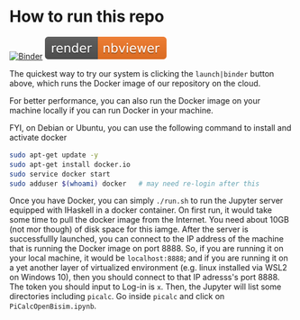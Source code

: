 # How to run this repo

[![Binder](https://mybinder.org/badge_logo.svg)](https://mybinder.org/v2/gh/kyagrd/ihaskell-picalc/master?urlpath=lab)
[![NBviewer](./nbviewer_badge.svg)](https://nbviewer.jupyter.org/github/kyagrd/ihaskell-picalc/tree/master/)

The quickest way to try our system is clicking the `launch|binder` button above,
which runs the Docker image of our repository on the cloud.

For better performance, you can also run the Docker image on your machine locally
if you can run Docker in your machine.

FYI, on Debian or Ubuntu, you can use the following command to install and activate docker
```bash
sudo apt-get update -y
sudo apt-get install docker.io
sudo service docker start
sudo adduser $(whoami) docker   # may need re-login after this
```

Once you have Docker, you can simply `./run.sh` to run the Jupyter server equipped with IHaskell in a docker container.
On first run, it would take some time to pull the docker image from the Internet. You need about 10GB (not mor though) of disk space for this iamge. After the server is successfullly launched, you can connect to the IP address of the machine that is running the Docker image on port 8888. So, if you are running it on your local machine, it would be `localhost:8888`; and if you are running it on a yet another layer of virtualized environment (e.g. linux installed via WSL2 on Windows 10), then you should connect to that IP adresss's port 8888. The token you should input to Log-in is `x`. Then, the Jupyter will list some directories including `picalc`. Go inside `picalc` and click on `PiCalcOpenBisim.ipynb`.
